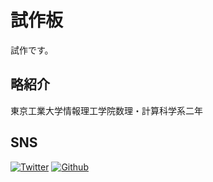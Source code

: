 # 試作板

試作です。

## 略紹介
東京工業大学情報理工学院数理・計算科学系二年

## SNS
[![Twitter](img/icons/twitter.ico)](https://twitter.com/misikaki)
[![Github](img/icons/github.ico)](https://twitter.com/misikaki)
